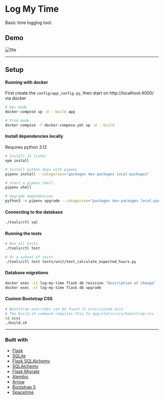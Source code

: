 # Log My Time

Basic time logging tool.

## Demo

![file](https://user-images.githubusercontent.com/10670565/168468584-cb9182ad-d82e-4fe5-aa96-c937a826611c.gif)

---

## Setup

#### Running with docker

First create the `config/app_config.py`, then start on http://localhost:4000/ via docker

```bash
# Dev mode
docker-compose up -d --build app

# Prod mode
docker compose -f docker-compose.yml up -d --build
```

#### Install dependencies locally

Requires python 3.12

```bash
# Install JS linter
npm install

# Install python deps with pipenv
pipenv install --categories="packages dev-packages local-packages"

# Start a pipenv shell
pipenv shell

# Upgrade dependencies
python3 -m pipenv upgrade --categories="packages dev-packages local-packages"
```

#### Connecting to the database

```bash
./tools/ctl sql
```

#### Running the tests

```bash
# Run all tests
./tools/ctl test

# Or a subset of tests
./tools/ctl test tests/unit/test_calculate_expected_hours.py
```

#### Database migrations

```bash
docker exec -it log-my-time flask db revision "Description of change"
docker exec -it log-my-time flask db upgrade
```

#### Custom Bootstrap CSS

```bash
# Bootstrap overrides can be found in scss/custom.scss
# The build.sh command compiles this to app/static/css/bootstrap.css
cd scss
./build.sh
```

---

### Built with

-   [Flask](https://flask.palletsprojects.com/en/2.0.x/)
-   [SQLite](https://sqlite.org/index.html)
-   [Flask SQLAlchemy](https://flask-sqlalchemy.palletsprojects.com/en/3.0.x/quickstart/)
-   [SQLAlchemy](https://www.sqlalchemy.org/)
-   [Flask Migrate](https://flask-migrate.readthedocs.io/en/latest/index.html)
-   [Alembic](https://alembic.sqlalchemy.org/en/latest/)
-   [Arrow](https://arrow.readthedocs.io/en/latest/)
-   [Bootstrap 5](https://getbootstrap.com/)
-   [Spacetime](https://spacetime.how/)
